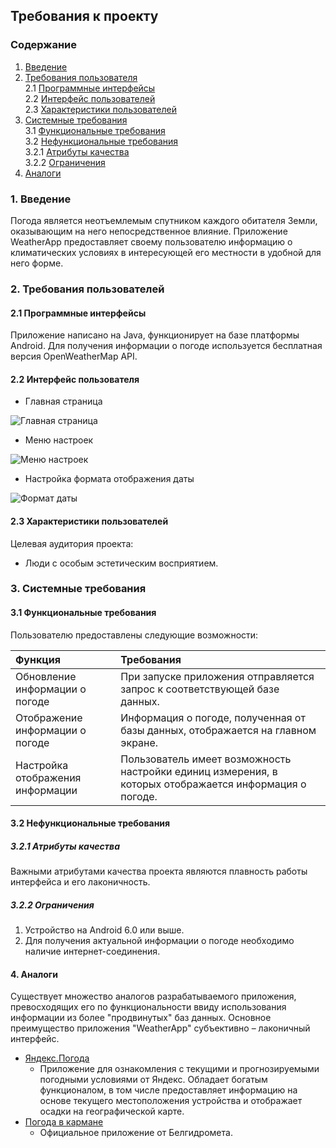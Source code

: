 ## Требования к проекту

### Содержание
1. [Введение](#1)<br>
2. [Требования пользователя](#2)<br>
 2.1 [Программные интерфейсы](#2.1)<br>
 2.2 [Интерфейс пользователей](#2.2)<br>
 2.3 [Характеристики пользователей](#2.3)<br>
3. [Системные требования](#3)<br>
 3.1 [Функциональные требования](#3.1)<br>
 3.2 [Нефункциональные требования](#3.2)<br>
   3.2.1 [Атрибуты качества](#3.2.1)<br>
   3.2.2 [Ограничения](#3.2.2)<br>
4. [Аналоги](#4)<br>


### 1. Введение<a name="1"></a>
Погода является неотъемлемым спутником каждого обитателя Земли, оказывающим на него непосредственное влияние. Приложение WeatherApp предоставляет своему пользователю информацию о климатических условиях в интересующей его местности в удобной для него форме.
### 2. Требования пользователей<a name="2"></a>

#### 2.1 Программные интерфейсы<a name="2.1"></a>
Приложение написано на Java, функционирует на базе платформы Android. Для получения информации о погоде используется бесплатная версия OpenWeatherMap API.
#### 2.2 Интерфейс пользователя<a name="2.2"></a>

- Главная страница

![Главная страница](https://github.com/eBlow/WeatherApp/blob/master/Documentation/Mockups/Main.png)

- Меню настроек

![Меню настроек](https://github.com/eBlow/WeatherApp/blob/master/Documentation/Mockups/Settings.png)

- Настройка формата отображения даты

![Формат даты](https://github.com/eBlow/WeatherApp/blob/master/Documentation/Mockups/Date%20format.png)

#### 2.3 Характеристики пользователей<a name="2.3"></a>
Целевая аудитория проекта:
- Люди с особым эстетическим восприятием.
### 3. Системные требования<a name="3"></a>
#### 3.1 Функциональные требования<a name="3.1"></a>
Пользователю предоставлены следующие возможности:

| Функция | Требования | 
|:---|:---|
| Обновление информации о погоде | При запуске приложения отправляется запрос к соответствующей базе данных. |
| Отображение информации о погоде | Информация о погоде, полученная от базы данных, отображается на главном экране. |
| Настройка отображения информации | Пользователь имеет возможность настройки единиц измерения, в которых отображается информация о погоде. |

#### 3.2 Нефункциональные требования<a name="3.2"></a>
##### 3.2.1 Атрибуты качества<a name="3.2.1"></a>
Важными атрибутами качества проекта являются плавность работы интерфейса и его лаконичность.
##### 3.2.2 Ограничения<a name="3.2.2"></a>
1. Устройство на Android 6.0 или выше.
2. Для получения актуальной информации о погоде необходимо наличие интернет-соединения.
#### 4.  Аналоги <a name="4"></a>
Существует множество аналогов разрабатываемого приложения, превосходящих его по функциональности ввиду использования информации из более "продвинутых" баз данных. Основное преимущество приложения "WeatherApp" субъективно – лаконичный интерфейс.

-   [Яндекс.Погода](https://play.google.com/store/apps/details?id=ru.yandex.weatherplugin&hl=ru)
    -   Приложение для ознакомления с текущими и прогнозируемыми погодными условиями от Яндекс. Обладает богатым функционалом, в том числе предоставляет информацию на основе текущего местоположения устройства и отображает осадки на географической карте.
-   [Погода в кармане](https://play.google.com/store/apps/details?id=by.gis.gidrometweather&hl=ru)
    -   Официальное приложение от Белгидромета.


